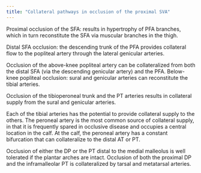 ```yaml
---
title: "Collateral pathways in occlusion of the proximal SVA"
---
```

Proximal occlusion of the SFA: results in hypertrophy of PFA branches, which in turn reconstitute the SFA via muscular branches in the thigh.

Distal SFA occlusion: the descending trunk of the PFA provides collateral flow to the popliteal artery through the lateral genicular arteries.

Occlusion of the above-knee popliteal artery can be collateralized from both the distal SFA (via the descending genicular artery) and the PFA.
Below-knee popliteal occlusion: sural and genicular arteries can reconstitute the tibial arteries.

Occlusion of the tibioperoneal trunk and the PT arteries results in collateral supply from the sural and genicular arteries.

Each of the tibial arteries has the potential to provide collateral supply to the others.
The peroneal artery is the most common source of collateral supply, in that it is frequently spared in occlusive disease and occupies a central location in the calf.
At the calf, the peroneal artery has a constant bifurcation that can collateralize to the distal AT or PT.

Occlusion of either the DP or the PT distal to the medial malleolus is well tolerated if the plantar arches are intact.
Occlusion of both the proximal DP and the inframalleolar PT is collateralized by tarsal and metatarsal arteries.

